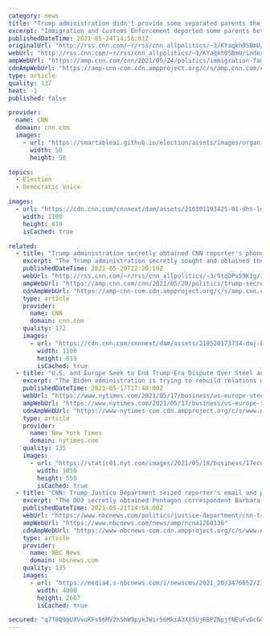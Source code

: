 ```yaml
---
category: news
title: "Trump administration didn't provide some separated parents the opportunity to bring their children as they were deported, new watchdog report says"
excerpt: "Immigration and Customs Enforcement deported some parents between July 2017 and July 2018 without giving them the opportunity to bring their children, contradicting claims made by the agency and the Department of Homeland Security, according to a newly released watchdog report.\n    \n"
publishedDateTime: 2021-05-24T14:56:01Z
originalUrl: "http://rss.cnn.com/~r/rss/cnn_allpolitics/~3/KYaqkh0SBmU/index.html"
webUrl: "http://rss.cnn.com/~r/rss/cnn_allpolitics/~3/KYaqkh0SBmU/index.html"
ampWebUrl: "https://amp.cnn.com/cnn/2021/05/24/politics/immigration-families-separated-parents-removal/index.html"
cdnAmpWebUrl: "https://amp-cnn-com.cdn.ampproject.org/c/s/amp.cnn.com/cnn/2021/05/24/politics/immigration-families-separated-parents-removal/index.html"
type: article
quality: 137
heat: -1
published: false

provider:
  name: CNN
  domain: cnn.com
  images:
    - url: "https://smartableai.github.io/election/assets/images/organizations/cnn.com-50x50.jpg"
      width: 50
      height: 50

topics:
  - Election
  - Democratic Voice

images:
  - url: "https://cdn.cnn.com/cnnnext/dam/assets/210301193425-01-dhs-logo-file-super-tease.jpg"
    width: 1100
    height: 619
    isCached: true

related:
  - title: "Trump administration secretly obtained CNN reporter's phone and email records"
    excerpt: "The Trump administration secretly sought and obtained the 2017 phone and email records of a CNN correspondent, the latest instance where federal prosecutors have taken aggressive steps targeting journalists in leak investigations.\n    \n"
    publishedDateTime: 2021-05-20T22:20:19Z
    webUrl: "http://rss.cnn.com/~r/rss/cnn_allpolitics/~3/9tqOPv59K1g/index.html"
    ampWebUrl: "https://amp.cnn.com/cnn/2021/05/20/politics/trump-secretly-obtained-cnn-reporter-records/index.html"
    cdnAmpWebUrl: "https://amp-cnn-com.cdn.ampproject.org/c/s/amp.cnn.com/cnn/2021/05/20/politics/trump-secretly-obtained-cnn-reporter-records/index.html"
    type: article
    provider:
      name: CNN
      domain: cnn.com
    quality: 172
    images:
      - url: "https://cdn.cnn.com/cnnnext/dam/assets/210520173734-doj-building-file-super-tease.jpg"
        width: 1100
        height: 619
        isCached: true
  - title: "U.S. and Europe Seek to End Trump-Era Dispute Over Steel and Aluminum"
    excerpt: "The Biden administration is trying to rebuild relations with Europe, but it is moving cautiously to unwind tariffs imposed by President Donald J. Trump."
    publishedDateTime: 2021-05-17T17:48:00Z
    webUrl: "https://www.nytimes.com/2021/05/17/business/us-europe-steel-tariffs.html"
    ampWebUrl: "https://www.nytimes.com/2021/05/17/business/us-europe-steel-tariffs.amp.html"
    cdnAmpWebUrl: "https://www-nytimes-com.cdn.ampproject.org/c/s/www.nytimes.com/2021/05/17/business/us-europe-steel-tariffs.amp.html"
    type: article
    provider:
      name: New York Times
      domain: nytimes.com
    quality: 135
    images:
      - url: "https://static01.nyt.com/images/2021/05/18/business/17economy-briefing-steeltariffs/17economy-briefing-steeltariffs-facebookJumbo.jpg"
        width: 1050
        height: 550
        isCached: true
  - title: "CNN: Trump Justice Department seized reporter's email and phone records"
    excerpt: "The DOJ secretly obtained Pentagon correspondent Barbara Starr's phone and email records in another apparent leak investigation to identify a journalist's sources."
    publishedDateTime: 2021-05-21T14:54:00Z
    webUrl: "https://www.nbcnews.com/politics/justice-department/cnn-trump-justice-department-seized-reporter-s-email-phone-records-n1268136"
    ampWebUrl: "https://www.nbcnews.com/news/amp/ncna1268136"
    cdnAmpWebUrl: "https://www-nbcnews-com.cdn.ampproject.org/c/s/www.nbcnews.com/news/amp/ncna1268136"
    type: article
    provider:
      name: NBC News
      domain: nbcnews.com
    quality: 135
    images:
      - url: "https://media4.s-nbcnews.com/i/newscms/2021_20/3476652/210521-doj-trump-mb-1530_b5f661bfa9dd8a5326b015d5a23c57a6.jpg"
        width: 4000
        height: 2667
        isCached: true

secured: "q7T8Q9bUXVvuKFs96MV2h5hW9pykJWir56MkiA3XX5UjRBPZNpjfNEuFvOcG0NGpD8w+1rFl4CORe170rPwevIBOEPMkS+085xKiURd9znBWywoTRGMZBBXYg4eTCrMN+q4wt8E9SPFAQFLXijMA9CJxDGoWh9S4tHR/dzZyXdxtK7AoWEuSp509i1CgOg+CtC1mh9Fq98jMEg4Hz6QNqea2UQwsMxlpMlWPT1NSLjCEnzuxpaXnyS2tFvkKKhO9fjMoZldAWB6BRU746Mn99DNPCEqk9D0DO3Ph/m79j3wpolBc3LOmDBeB1UzGIBfKcRQQ50h7kQL2u8C4W5sxmdneZgviB8sAlQ6qkWMLQAI=;WYbxoUd0C3SftCDuE2d8hQ=="
---
```


